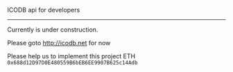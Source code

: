 ICODB api for developers

---- 

Currently is under construction.

Please goto http://icodb.net for now

Please help us to implement this project ETH `0x688d12D97D0E480559B6bEB6EE9907B625c14Adb`
